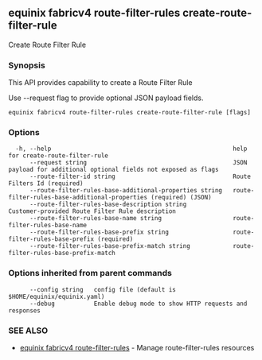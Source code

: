 ## equinix fabricv4 route-filter-rules create-route-filter-rule

Create Route Filter Rule

### Synopsis

This API provides capability to create a Route Filter Rule

Use --request flag to provide optional JSON payload fields.

```
equinix fabricv4 route-filter-rules create-route-filter-rule [flags]
```

### Options

```
  -h, --help                                                   help for create-route-filter-rule
      --request string                                         JSON payload for additional optional fields not exposed as flags
      --route-filter-id string                                 Route Filters Id (required)
      --route-filter-rules-base-additional-properties string   route-filter-rules-base-additional-properties (required) (JSON)
      --route-filter-rules-base-description string             Customer-provided Route Filter Rule description
      --route-filter-rules-base-name string                    route-filter-rules-base-name
      --route-filter-rules-base-prefix string                  route-filter-rules-base-prefix (required)
      --route-filter-rules-base-prefix-match string            route-filter-rules-base-prefix-match
```

### Options inherited from parent commands

```
      --config string   config file (default is $HOME/equinix/equinix.yaml)
      --debug           Enable debug mode to show HTTP requests and responses
```

### SEE ALSO

* [equinix fabricv4 route-filter-rules](equinix_fabricv4_route-filter-rules.md)	 - Manage route-filter-rules resources

